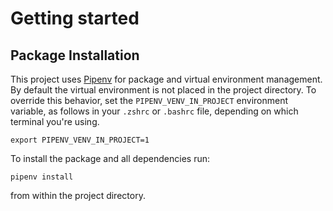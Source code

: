 # Getting started

## Package Installation
This project uses [Pipenv](https://pipenv-fork.readthedocs.io/en/latest/index.html) 
for package and virtual environment management. By default the virtual environment
is not placed in the project directory. To override this behavior, set the 
`PIPENV_VENV_IN_PROJECT` environment variable, as follows in your `.zshrc` or `.bashrc`
file, depending on which terminal you're using. 

```
export PIPENV_VENV_IN_PROJECT=1
```

To install the package and all dependencies run: 
```
pipenv install 
```
from within the project directory. 
